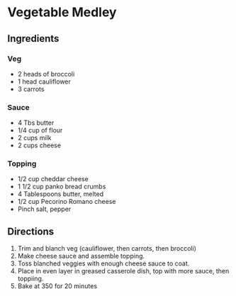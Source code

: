 # Vegetable Medley

## Ingredients

### Veg
* 2 heads of broccoli
* 1 head cauliflower
* 3 carrots

### Sauce
* 4 Tbs butter
* 1/4 cup of flour
* 2 cups milk
* 2 cups cheese

### Topping
* 1/2 cup cheddar cheese
* 1 1/2 cup panko bread crumbs
* 4 Tablespoons butter, melted
* 1/2 cup Pecorino Romano cheese
* Pinch salt, pepper

## Directions
1. Trim and blanch veg (cauliflower, then carrots, then broccoli)
2. Make cheese sauce and assemble topping.
3. Toss blanched veggies with enough cheese sauce to coat.
4. Place in even layer in greased casserole dish, top with more sauce, then toppiing.
5. Bake at 350 for 20 minutes
